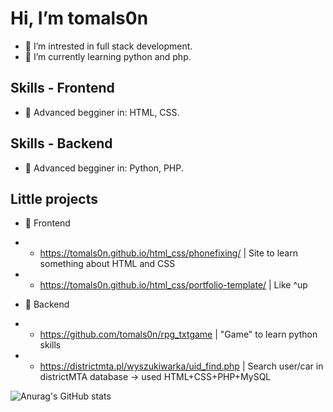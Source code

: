 # Hi, I’m tomals0n

- 📑 I’m intrested in full stack development.
- 🌱 I’m currently learning python and php.

## Skills - Frontend

- 📜 Advanced begginer in: HTML, CSS.

## Skills - Backend

- 📜 Advanced begginer in: Python, PHP.

## Little projects

- 📑 Frontend
- - https://tomals0n.github.io/html_css/phonefixing/ | Site to learn something about HTML and CSS
- - https://tomals0n.github.io/html_css/portfolio-template/ | Like ^up


- 📑 Backend
- - https://github.com/tomals0n/rpg_txtgame | "Game" to learn python skills
- - https://districtmta.pl/wyszukiwarka/uid_find.php | Search user/car in districtMTA database -> used HTML+CSS+PHP+MySQL

![Anurag's GitHub stats](https://github-readme-stats.vercel.app/api?username=tomals0n&show_icons=true&theme=radical)





<!---
tomals0n/tomals0n is a ✨ special ✨ repository because its `README.md` (this file) appears on your GitHub profile.
You can click the Preview link to take a look at your changes.
--->
